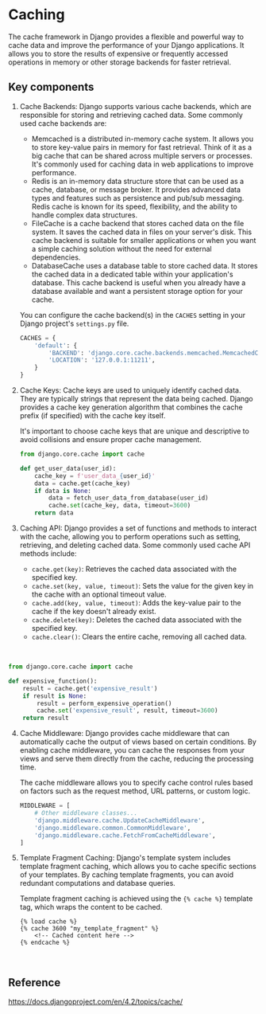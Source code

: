# Caching

The cache framework in Django provides a flexible and powerful way to cache data and improve the performance of your Django applications. It allows you to store the results of expensive or frequently accessed operations in memory or other storage backends for faster retrieval.

## Key components

1. Cache Backends:
   Django supports various cache backends, which are responsible for storing and retrieving cached data. Some commonly used cache backends are:

    - Memcached is a distributed in-memory cache system. It allows you to store key-value pairs in memory for fast retrieval. Think of it as a big cache that can be shared across multiple servers or processes. It's commonly used for caching data in web applications to improve performance.
    - Redis is an in-memory data structure store that can be used as a cache, database, or message broker. It provides advanced data types and features such as persistence and pub/sub messaging. Redis cache is known for its speed, flexibility, and the ability to handle complex data structures.
    - FileCache is a cache backend that stores cached data on the file system. It saves the cached data in files on your server's disk. This cache backend is suitable for smaller applications or when you want a simple caching solution without the need for external dependencies.
    - DatabaseCache uses a database table to store cached data. It stores the cached data in a dedicated table within your application's database. This cache backend is useful when you already have a database available and want a persistent storage option for your cache.
  
     You can configure the cache backend(s) in the `CACHES` setting in your Django project's `settings.py` file.
  
     ```python
     CACHES = {
         'default': {
             'BACKEND': 'django.core.cache.backends.memcached.MemcachedCache',
             'LOCATION': '127.0.0.1:11211',
         }
     }
     ```

2. Cache Keys:
   Cache keys are used to uniquely identify cached data. They are typically strings that represent the data being cached. Django provides a cache key generation algorithm that combines the cache prefix (if specified) with the cache key itself.

   It's important to choose cache keys that are unique and descriptive to avoid collisions and ensure proper cache management.

   ```python
   from django.core.cache import cache
   
   def get_user_data(user_id):
       cache_key = f'user_data_{user_id}'
       data = cache.get(cache_key)
       if data is None:
           data = fetch_user_data_from_database(user_id)
           cache.set(cache_key, data, timeout=3600)
       return data
   ```

3. Caching API:
   Django provides a set of functions and methods to interact with the cache, allowing you to perform operations such as setting, retrieving, and deleting cached data. Some commonly used cache API methods include:

   - `cache.get(key)`: Retrieves the cached data associated with the specified key.
   - `cache.set(key, value, timeout)`: Sets the value for the given key in the cache with an optional timeout value.
   - `cache.add(key, value, timeout)`: Adds the key-value pair to the cache if the key doesn't already exist.
   - `cache.delete(key)`: Deletes the cached data associated with the specified key.
   - `cache.clear()`: Clears the entire cache, removing all cached data.

<br>

   ```python
   from django.core.cache import cache
   
   def expensive_function():
       result = cache.get('expensive_result')
       if result is None:
           result = perform_expensive_operation()
           cache.set('expensive_result', result, timeout=3600)
       return result
   ```

4. Cache Middleware:
   Django provides cache middleware that can automatically cache the output of views based on certain conditions. By enabling cache middleware, you can cache the responses from your views and serve them directly from the cache, reducing the processing time.

   The cache middleware allows you to specify cache control rules based on factors such as the request method, URL patterns, or custom logic.

   ```python
   MIDDLEWARE = [
       # Other middleware classes...
       'django.middleware.cache.UpdateCacheMiddleware',
       'django.middleware.common.CommonMiddleware',
       'django.middleware.cache.FetchFromCacheMiddleware',
   ]
   ```

5. Template Fragment Caching:
   Django's template system includes template fragment caching, which allows you to cache specific sections of your templates. By caching template fragments, you can avoid redundant computations and database queries.

   Template fragment caching is achieved using the `{% cache %}` template tag, which wraps the content to be cached.

   ```django
   {% load cache %}
   {% cache 3600 "my_template_fragment" %}
       <!-- Cached content here -->
   {% endcache %}
   ```

<br>

## Reference
https://docs.djangoproject.com/en/4.2/topics/cache/
